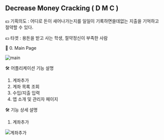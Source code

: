 ## Decrease Money Cracking ( D M C )

💵 기획의도 : 어디로 돈이 새어나가는지를 일일이 기록하면쓸데없는 지출을 기억하고 절약할 수 있다.

💵 타겟 : 용돈을 받고 사는 학생, 절약정신이 부족한 사람

📱 0. Main Page

![main](https://user-images.githubusercontent.com/59694789/110193459-58be3300-7e77-11eb-88e5-07a48ca0e9f7.PNG)

🛠 어플리케이션 기능 설명

1. 계좌추가
2. 계좌 목록 조회
3. 수입/지출 입력
4. 앱 소개 및 관리자 페이지

🛠 기능 상세 설명

1. 계좌추가

![계좌추가](https://user-images.githubusercontent.com/59694789/110193543-d41fe480-7e77-11eb-9498-fa417acfcca4.png)

